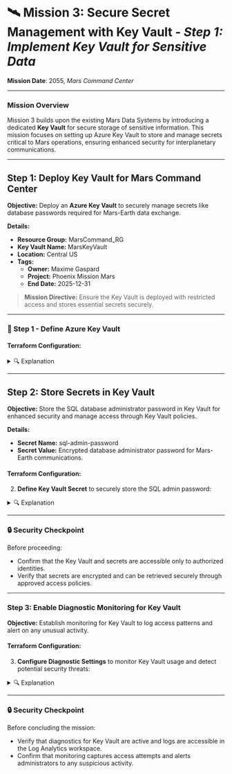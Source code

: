 # 🛰️ **Mission 3: Secure Secret Management with Key Vault** - _Step 1: Implement Key Vault for Sensitive Data_

**Mission Date**: 2055, _Mars Command Center_

---

### **Mission Overview**

Mission 3 builds upon the existing Mars Data Systems by introducing a dedicated **Key Vault** for secure storage of sensitive information. This mission focuses on setting up Azure Key Vault to store and manage secrets critical to Mars operations, ensuring enhanced security for interplanetary communications.

---

## **Step 1: Deploy Key Vault for Mars Command Center**

**Objective:** Deploy an **Azure Key Vault** to securely manage secrets like database passwords required for Mars-Earth data exchange.

**Details:**

- **Resource Group:** MarsCommand_RG
- **Key Vault Name:** MarsKeyVault
- **Location:** Central US
- **Tags:**
  - **Owner:** Maxime Gaspard
  - **Project:** Phoenix Mission Mars
  - **End Date:** 2025-12-31

> **Mission Directive:** Ensure the Key Vault is deployed with restricted access and stores essential secrets securely.

---

### **🚀 Step 1 - Define Azure Key Vault**

#### Terraform Configuration:

<details>
  <summary>🔍 Explanation</summary>

    ```hcl
    resource "azurerm_key_vault" "mars_key_vault" {
      name                = "MarsKeyVault"
      location            = azurerm_resource_group.mars_command_rg.location
      resource_group_name = azurerm_resource_group.mars_command_rg.name
      sku_name            = "standard"
      tenant_id           = var.tenant_id
      tags = {
        asset_owner        = "NAME SURNAME"
        asset_project_desc = "Phoenix Mission mars"
        asset_project_end  = "2025-12-31"
      }
    }
    ```

</details>

---

## **Step 2: Store Secrets in Key Vault**

**Objective:** Store the SQL database administrator password in Key Vault for enhanced security and manage access through Key Vault policies.

**Details:**

- **Secret Name:** sql-admin-password
- **Secret Value:** Encrypted database administrator password for Mars-Earth communications.

#### Terraform Configuration:

2. **Define Key Vault Secret** to securely store the SQL admin password:

<details>
  <summary>🔍 Explanation</summary>

    ```hcl
        resource "azurerm_key_vault_secret" "sql_admin_password" {
        name         = "sql-admin-password"
        value        = var.sql_admin_password
        key_vault_id = azurerm_key_vault.mars_key_vault.id
        }

    ```

</details>

---

### **🔒 Security Checkpoint**

Before proceeding:

- Confirm that the Key Vault and secrets are accessible only to authorized identities.
- Verify that secrets are encrypted and can be retrieved securely through approved access policies.

---

### **Step 3: Enable Diagnostic Monitoring for Key Vault**

**Objective:** Establish monitoring for Key Vault to log access patterns and alert on any unusual activity.

#### Terraform Configuration:

3. **Configure Diagnostic Settings** to monitor Key Vault usage and detect potential security threats:

<details>
  <summary>🔍 Explanation</summary>

- **Log Analytics Workspace**:

```hcl
resource "azurerm_monitor_diagnostic_setting" "mars_data_monitor_key_vault" {
name                       = "MarsDataMonitor"
target_resource_id         = azurerm_key_vault.mars_key_vault.id
log_analytics_workspace_id = azurerm_log_analytics_workspace.mars_log_analytics.id

metric {
  category = "AllMetrics"
  enabled  = true
}
}
```

</details>

---

### **🔒 Security Checkpoint**

Before concluding the mission:

- Verify that diagnostics for Key Vault are active and logs are accessible in the Log Analytics workspace.
- Confirm that monitoring captures access attempts and alerts administrators to any suspicious activity.

```

```
